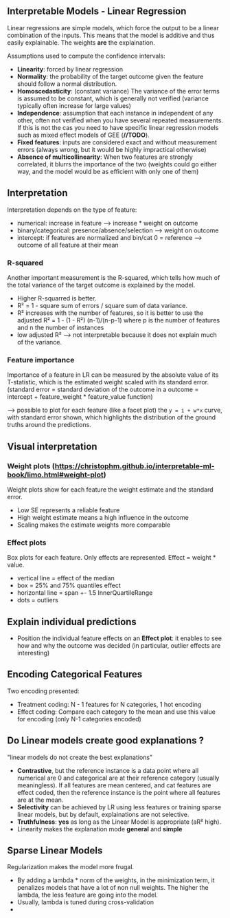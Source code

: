 
## Interpretable Models - Linear Regression
Linear regressions are simple models, which force the output to be a linear combination of the inputs. This means that the model is additive and thus easily explainable. The weights **are** the explaination.

Assumptions used to compute the confidence intervals:
- **Linearity**: forced by linear regression
- **Normality**: the probability of the target outcome given the feature should follow a normal distribution.
- **Homoscedasticity**: (constant variance) The variance of the error terms is assumed to be constant, which is generally not verified (variance typically often increase for large values)
- **Independence**: assumption that each instance in independent of any other, often not verified when you have several repeated measurements. If this is not the cas you need to have specific linear regression models such as mixed effect models of GEE (**//TODO**).
- **Fixed features**: inputs are considered exact and without measurement errors (always wrong, but it would be highly impractical otherwise)
- **Absence of multicollinearity**: When two features are strongly correlated, it blurrs the importance of the two (weights could go either way, and the model would be as efficient with only one of them)

## Interpretation
Interpretation depends on the type of feature:
- numerical: increase in feature --> increase * weight on outcome
- binary/categorical: presence/absence/selection --> weight on outcome
- intercept: if features are normalized and bin/cat 0 = reference --> outcome of all feature at their mean

### R-squared
Another important measurement is the R-squared, which tells how much of the total variance of the target outcome is explained by the model. 
- Higher R-squarred is better. 
- R² = 1 - square sum of errors / square sum of data variance.
- R² increases with the number of features, so it is better to use the adjusted R² = 1 - (1 - R²) (n-1)/(n-p-1) where p is the number of features and n the number of instances
- low adjusted R² --> not interpretable because it does not explain much of the variance.

### Feature importance
Importance of a feature in LR can be measured by the absolute value of its T-statistic, which is the estimated weight scaled with its standard error. (standard error = standard deviation of the outcome in a outcome = intercept + feature_weight * feature_value function)

--> possible to plot for each feature (like a facet plot) the `y = i + w*x` curve, with standard error shown, which highlights the distribution of the ground truths around the predictions.

## Visual interpretation
### Weight plots (https://christophm.github.io/interpretable-ml-book/limo.html#weight-plot)
Weight plots show for each feature the weight estimate and the standard error.
- Low SE represents a reliable feature
- High weight estimate means a high influence in the outcome
- Scaling makes the estimate weights more comparable

### Effect plots
Box plots for each feature. Only effects are represented. Effect = weight * value.
- vertical line = effect of the median
- box = 25% and 75% quantiles effect
- horizontal line = span +- 1.5 InnerQuartileRange
- dots = outliers

## Explain individual predictions
- Position the individual feature effects on an **Effect plot**: it enables to see how and why the outcome was decided (in particular, outlier effects are interesting)

## Encoding Categorical Features
Two encoding presented:
- Treatment coding: N - 1 features for N categories, 1 hot encoding
- Effect coding: Compare each category to the mean and use this value for encoding (only N-1 categories encoded)

## Do Linear models create good explanations ?
"linear models do not create the best explanations"
- **Contrastive**, but the reference instance is a data point where all numerical are 0 and categorical are at their reference category (usually meaningless).
If all features are mean centered, and cat features are effect coded, then the reference instance is the point where all features are at the mean.
- **Selectivity** can be achieved by LR using less features or training sparse linear models, but by default, explainations are not selective.
- **Truthfulness**: **yes** as long as the Linear Model is appropriate (aR² high).
- Linearity makes the explanation mode **general** and **simple**

## Sparse Linear Models
Regularization makes the model more frugal. 
- By adding a lambda * norm of the weights, in the minimization term, it penalizes models that have a lot of non null weights. The higher the lambda, the less feature are going into the model.
- Usually, lambda is tuned during cross-validation
- 
